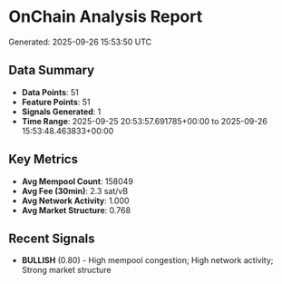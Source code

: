 # OnChain Analysis Report
Generated: 2025-09-26 15:53:50 UTC

## Data Summary
- **Data Points**: 51
- **Feature Points**: 51
- **Signals Generated**: 1
- **Time Range**: 2025-09-25 20:53:57.691785+00:00 to 2025-09-26 15:53:48.463833+00:00

## Key Metrics
- **Avg Mempool Count**: 158049
- **Avg Fee (30min)**: 2.3 sat/vB
- **Avg Network Activity**: 1.000
- **Avg Market Structure**: 0.768

## Recent Signals
- **BULLISH** (0.80) - High mempool congestion; High network activity; Strong market structure
